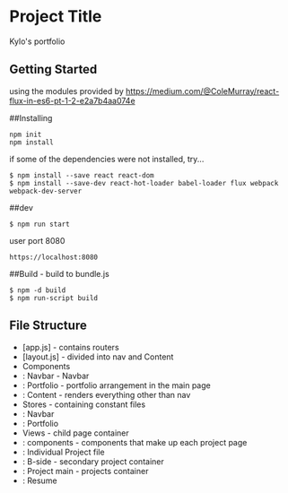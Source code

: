 # Project Title
Kylo's portfolio

## Getting Started
using the modules provided by
https://medium.com/@ColeMurray/react-flux-in-es6-pt-1-2-e2a7b4aa074e

##Installing
```
npm init
npm install
```


if some of the dependencies were not installed, try...

```
$ npm install --save react react-dom
$ npm install --save-dev react-hot-loader babel-loader flux webpack webpack-dev-server
```

##dev

```
$ npm run start

```

user port 8080
```
https://localhost:8080
```

##Build - build to bundle.js

```
$ npm -d build
$ npm run-script build

```


## File Structure
* [app.js] - contains routers
* [layout.js] - divided into nav and Content
* Components
*   : Navbar - Navbar
*   : Portfolio - portfolio arrangement in the main page
*   : Content - renders everything other than nav
* Stores - containing constant files
*   : Navbar
*   : Portfolio
* Views - child page container
*   : components - components that make up each project page
*   : Individual Project file
*   : B-side - secondary project container
*   : Project main - projects container
*   : Resume
